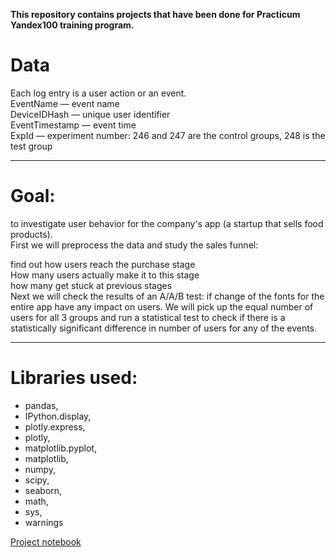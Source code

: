 **This repository contains projects that have been done for Practicum Yandex100 training program.**

# Data

Each log entry is a user action or an event.<br>
EventName — event name<br>
DeviceIDHash — unique user identifier<br>
EventTimestamp — event time<br>
ExpId — experiment number: 246 and 247 are the control groups, 248 is the test group<br>
____

# Goal:
to investigate user behavior for the company's app (a startup that sells food products).<br>
First we will preprocess the data and study the sales funnel: <br>

find out how users reach the purchase stage<br>
How many users actually make it to this stage<br>
how many get stuck at previous stages<br>
Next we will check the results of an A/A/B test: if change of the fonts for the entire app have any impact on users. We will pick up the equal number of users for all 3 groups and run a statistical test to check if there is a statistically significant difference in number of users for any of the events.<br>
____

# Libraries used:
- pandas, <br>
- IPython.display, <br>
- plotly.express, <br>
- plotly, <br>
- matplotlib.pyplot, <br>
- matplotlib, <br>
- numpy, <br>
- scipy, <br>
- seaborn, <br>
- math, <br>
- sys, <br>
- warnings<br>


[Project notebook](https://ulfsky.github.io/sales_funnel/sales_funnel.html)

